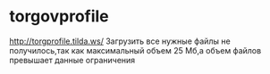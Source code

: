 # torgovprofile
http://torgprofile.tilda.ws/
Загрузить все нужные файлы не получилось,так как максимальный объем 25 Мб,а объем файлов превышает данные ограничения

